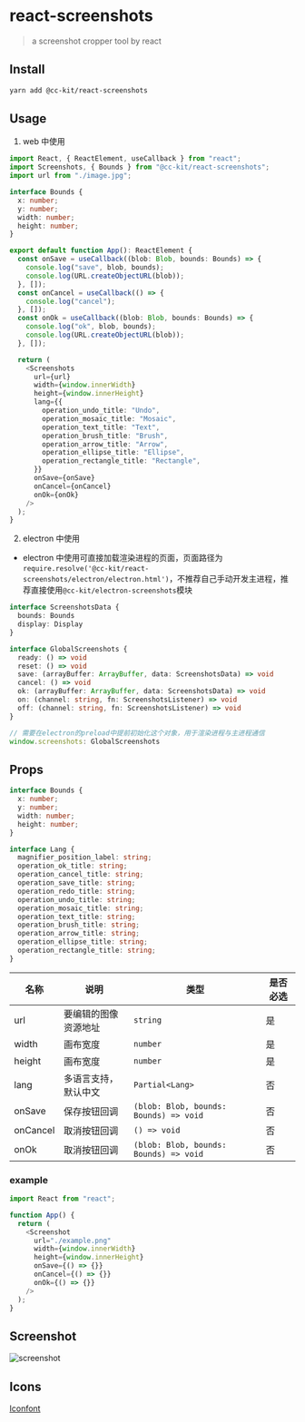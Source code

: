 # react-screenshots

> a screenshot cropper tool by react

## Install

```bash
yarn add @cc-kit/react-screenshots
```

## Usage

1. web 中使用

```ts
import React, { ReactElement, useCallback } from "react";
import Screenshots, { Bounds } from "@cc-kit/react-screenshots";
import url from "./image.jpg";

interface Bounds {
  x: number;
  y: number;
  width: number;
  height: number;
}

export default function App(): ReactElement {
  const onSave = useCallback((blob: Blob, bounds: Bounds) => {
    console.log("save", blob, bounds);
    console.log(URL.createObjectURL(blob));
  }, []);
  const onCancel = useCallback(() => {
    console.log("cancel");
  }, []);
  const onOk = useCallback((blob: Blob, bounds: Bounds) => {
    console.log("ok", blob, bounds);
    console.log(URL.createObjectURL(blob));
  }, []);

  return (
    <Screenshots
      url={url}
      width={window.innerWidth}
      height={window.innerHeight}
      lang={{
        operation_undo_title: "Undo",
        operation_mosaic_title: "Mosaic",
        operation_text_title: "Text",
        operation_brush_title: "Brush",
        operation_arrow_title: "Arrow",
        operation_ellipse_title: "Ellipse",
        operation_rectangle_title: "Rectangle",
      }}
      onSave={onSave}
      onCancel={onCancel}
      onOk={onOk}
    />
  );
}
```

2. electron 中使用

- electron 中使用可直接加载渲染进程的页面，页面路径为`require.resolve('@cc-kit/react-screenshots/electron/electron.html')`，不推荐自己手动开发主进程，推荐直接使用`@cc-kit/electron-screenshots`模块

```ts
interface ScreenshotsData {
  bounds: Bounds
  display: Display
}

interface GlobalScreenshots {
  ready: () => void
  reset: () => void
  save: (arrayBuffer: ArrayBuffer, data: ScreenshotsData) => void
  cancel: () => void
  ok: (arrayBuffer: ArrayBuffer, data: ScreenshotsData) => void
  on: (channel: string, fn: ScreenshotsListener) => void
  off: (channel: string, fn: ScreenshotsListener) => void
}

// 需要在electron的preload中提前初始化这个对象，用于渲染进程与主进程通信
window.screenshots: GlobalScreenshots
```

## Props

```ts
interface Bounds {
  x: number;
  y: number;
  width: number;
  height: number;
}

interface Lang {
  magnifier_position_label: string;
  operation_ok_title: string;
  operation_cancel_title: string;
  operation_save_title: string;
  operation_redo_title: string;
  operation_undo_title: string;
  operation_mosaic_title: string;
  operation_text_title: string;
  operation_brush_title: string;
  operation_arrow_title: string;
  operation_ellipse_title: string;
  operation_rectangle_title: string;
}
```

| 名称     | 说明                 | 类型                                   | 是否必选 |
| -------- | -------------------- | -------------------------------------- | -------- |
| url      | 要编辑的图像资源地址 | `string`                               | 是       |
| width    | 画布宽度             | `number`                               | 是       |
| height   | 画布宽度             | `number`                               | 是       |
| lang     | 多语言支持，默认中文 | `Partial<Lang>`                        | 否       |
| onSave   | 保存按钮回调         | `(blob: Blob, bounds: Bounds) => void` | 否       |
| onCancel | 取消按钮回调         | `() => void`                           | 否       |
| onOk     | 取消按钮回调         | `(blob: Blob, bounds: Bounds) => void` | 否       |

### example

```js
import React from "react";

function App() {
  return (
    <Screenshot
      url="./example.png"
      width={window.innerWidth}
      height={window.innerHeight}
      onSave={() => {}}
      onCancel={() => {}}
      onOk={() => {}}
    />
  );
}
```

## Screenshot

![screenshot](../../screenshot.jpg)

## Icons

[Iconfont](https://at.alicdn.com/t/project/572327/6f652e79-fb8b-4164-9fb3-40a705433d93.html?spm=a313x.7781069.1998910419.34)
